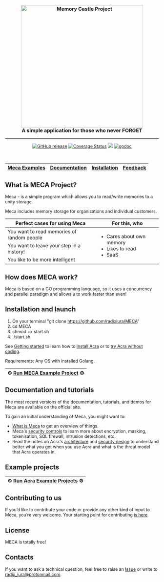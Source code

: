 <h3 align="center">
<a href="#"><img src="https://i.ibb.co/19t6QjB/logoza-ru-1.png" alt="Memory Castle Project" width="400"></a>
<br>
A simple application for those who never FORGET
<br>
</h3>

-----
 
<p align="center">
  <a href="#"><img src="https://img.shields.io/github/release/cossacklabs/acra.svg" alt="GitHub release"></a>
  <a href="#"><img src="https://coveralls.io/repos/github/radixiura/Meca-Go/badge.svg?branch=main" alt='Coverage Status' /></a>
  <a href="#"><img class="badge" tag="github.com/cossacklabs/acra" src="https://goreportcard.com/badge/github.com/cossacklabs/acra"></a>
  <a href="#"><img src='https://godoc.org/github.com/cossacklabs/acra?status.svg'  alt='godoc'/></a>
</p>

<br>

| [Meca Examples](#) | [Documentation](#) | [Installation](#) | [Feedback](#) |
| ---- | ---- | ---- | ---- |

## What is MECA Project?
Meca - is a simple program which allows you to read/write memories to a unity storage.

Meca includes [](https://www.infoq.com/articles/ale-software-architects/) memory storage for organizations and individual customers. 

<table><thead><tr><th>Perfect cases for using Meca</th>
<th>For this, who</th></tr></thead>
<tbody><tr><td>You want to read memories of random people</td>
<td rowspan=3><ul>
<li>Cares about own memory</li>
<li>Likes to read</li>
<li>SaaS</li>
</tr><tr><td>You want to leave your step in a history!</td>
</tr><tr><td>You like to be more intelligent</td>
</tr></tbody></table>

## How does MECA work?
Meca is based on a GO programming language, so it uses a concurrency and parallel paradigm and allows u to work faster than even! 

## Installation and launch
1) On your terminal "git clone https://github.com/radixiura/MECA"
2) cd MECA
3) chmod +x start.sh
4) ./start.sh


See [Getting started](https://docs.cossacklabs.com/acra/getting-started/) to learn how to [install Acra](https://docs.cossacklabs.com/acra/getting-started/installing/) or to [try Acra without coding](https://docs.cossacklabs.com/acra/getting-started/trying/).

Requirements: Any OS with installed Golang.

| ⚙️ [Run MECA Example Project](https://github.com/radixiura/MECA) ⚙️ |
|---|

## Documentation and tutorials
The most recent versions of the documentation, tutorials, and demos for Meca are available on the official site.

To gain an initial understanding of Meca, you might want to:

- [What is Meca](https://github.com/radixiura/MECA/docs) to get an overview of things.
- Meca's [security controls](https://docs.cossacklabs.com/acra/security-controls/) to learn more about encryption, masking, tokenisation, SQL firewall, intrusion detections, etc.
- Read the notes on Acra's [architecture](https://docs.cossacklabs.com/acra/acra-in-depth/architecture/) and [security design](https://docs.cossacklabs.com/acra/acra-in-depth/security-design/) to understand better what you get when you use Acra and what is the threat model that Acra operates in.

## Example projects
| ⚙️ [Run Acra Example Projects](https://github.com/cossacklabs/acra-engineering-demo) ⚙️ |
|---|

## Contributing to us
If you’d like to contribute your code or provide any other kind of input to Meca, you’re very welcome. Your starting point for contributing [is here](#).

## License
MECA is totally free!

## Contacts
If you want to ask a technical question, feel free to raise an [Issue](https://github.com/radixiura/Meca-Go/issues) or write to [radix_iura@protonmail.com](mailto:radix_iura@protonmail.com).
